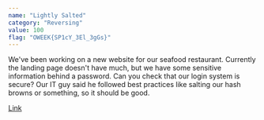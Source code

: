 ```yaml
---
name: "Lightly Salted"
category: "Reversing"
value: 100
flag: "OWEEK{SP1cY_3El_3gGs}"
---
```


We've been working on a new website for our seafood restaurant. Currently the landing page doesn't have much, but we have some sensitive information behind a password. Can you check that our login system is secure? Our IT guy said he followed best practices like salting our hash browns or something, so it should be good.

[Link](http://lightly-salted.web.ctf.unswsecurity.com)
